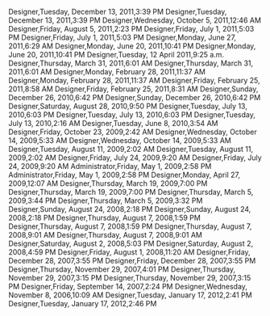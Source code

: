 ﻿Designer,Tuesday, December 13, 2011,3:39 PMDesigner,Tuesday, December 13, 2011,3:39 PMDesigner,Wednesday, October 5, 2011,12:46 AMDesigner,Friday, August 5, 2011,2:23 PMDesigner,Friday, July 1, 2011,5:03 PMDesigner,Friday, July 1, 2011,5:03 PMDesigner,Monday, June 27, 2011,6:29 AMDesigner,Monday, June 20, 2011,10:41 PMDesigner,Monday, June 20, 2011,10:41 PMDesigner,Tuesday, 12 April 2011,9:25 a.m.Designer,Thursday, March 31, 2011,6:01 AMDesigner,Thursday, March 31, 2011,6:01 AMDesigner,Monday, February 28, 2011,11:37 AMDesigner,Monday, February 28, 2011,11:37 AMDesigner,Friday, February 25, 2011,8:58 AMDesigner,Friday, February 25, 2011,8:31 AMDesigner,Sunday, December 26, 2010,6:42 PMDesigner,Sunday, December 26, 2010,6:42 PMDesigner,Saturday, August 28, 2010,9:50 PMDesigner,Tuesday, July 13, 2010,6:03 PMDesigner,Tuesday, July 13, 2010,6:03 PMDesigner,Tuesday, July 13, 2010,2:16 AMDesigner,Tuesday, June 8, 2010,3:54 AMDesigner,Friday, October 23, 2009,2:42 AMDesigner,Wednesday, October 14, 2009,5:33 AMDesigner,Wednesday, October 14, 2009,5:33 AMDesigner,Tuesday, August 11, 2009,2:02 AMDesigner,Tuesday, August 11, 2009,2:02 AMDesigner,Friday, July 24, 2009,9:20 AMDesigner,Friday, July 24, 2009,9:20 AMAdministrator,Friday, May 1, 2009,2:58 PMAdministrator,Friday, May 1, 2009,2:58 PMDesigner,Monday, April 27, 2009,12:07 AMDesigner,Thursday, March 19, 2009,7:00 PMDesigner,Thursday, March 19, 2009,7:00 PMDesigner,Thursday, March 5, 2009,3:44 PMDesigner,Thursday, March 5, 2009,3:32 PMDesigner,Sunday, August 24, 2008,2:18 PMDesigner,Sunday, August 24, 2008,2:18 PMDesigner,Thursday, August 7, 2008,1:59 PMDesigner,Thursday, August 7, 2008,1:59 PMDesigner,Thursday, August 7, 2008,9:01 AMDesigner,Thursday, August 7, 2008,9:01 AMDesigner,Saturday, August 2, 2008,5:03 PMDesigner,Saturday, August 2, 2008,4:59 PMDesigner,Friday, August 1, 2008,11:20 AMDesigner,Friday, December 28, 2007,3:55 PMDesigner,Friday, December 28, 2007,3:55 PMDesigner,Thursday, November 29, 2007,4:01 PMDesigner,Thursday, November 29, 2007,3:15 PMDesigner,Thursday, November 29, 2007,3:15 PMDesigner,Friday, September 14, 2007,2:24 PMDesigner,Wednesday, November 8, 2006,10:09 AMDesigner,Tuesday, January 17, 2012,2:41 PMDesigner,Tuesday, January 17, 2012,2:46 PM
